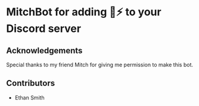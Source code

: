 # MitchBot for adding :8ball::zap: to your Discord server

## Acknowledgements

Special thanks to my friend Mitch for giving me permission to make this bot.

## Contributors

- Ethan Smith